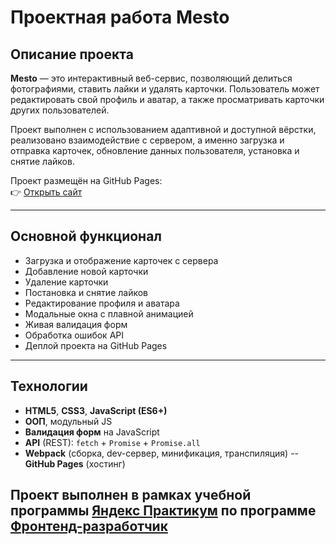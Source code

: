 # Проектная работа Mesto

## Описание проекта

**Mesto** — это интерактивный веб-сервис, позволяющий делиться фотографиями, ставить лайки и удалять карточки. Пользователь может редактировать свой профиль и аватар, а также просматривать карточки других пользователей.

Проект выполнен с использованием адаптивной и доступной вёрстки, реализовано взаимодействие с сервером, а именно загрузка и отправка карточек, обновление данных пользователя, установка и снятие лайков.

Проект размещён на GitHub Pages:  
👉 [Открыть сайт](https://artem-736.github.io/mesto-project)

---

## Основной функционал

- Загрузка и отображение карточек с сервера
- Добавление новой карточки
- Удаление карточки
- Постановка и снятие лайков
- Редактирование профиля и аватара
- Модальные окна с плавной анимацией
- Живая валидация форм
- Обработка ошибок API
- Деплой проекта на GitHub Pages

---

## Технологии

- **HTML5**, **CSS3**, **JavaScript (ES6+)**
- **ООП**, модульный JS
- **Валидация форм** на JavaScript
- **API** (REST): `fetch` + `Promise` + `Promise.all`
- **Webpack** (сборка, dev-сервер, минификация, транспиляция)
-- **GitHub Pages** (хостинг)

## Проект выполнен в рамках учебной программы [Яндекс Практикум](https://practicum.yandex.ru/) по программе [Фронтенд-разработчик](https://practicum.yandex.ru/frontend-developer/)